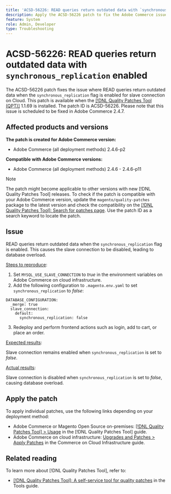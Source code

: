 ```yaml
---
title: 'ACSD-56226: READ queries return outdated data with `synchronous_replication` enabled'
description: Apply the ACSD-56226 patch to fix the Adobe Commerce issue where READ queries return outdated data when the `synchronous_replication` flag is enabled for slave connection on Cloud.
feature: System
role: Admin, Developer
type: Troubleshooting
---
```


# ACSD-56226: READ queries return outdated data with `synchronous_replication` enabled

The ACSD-56226 patch fixes the issue where READ queries return outdated data when the `synchronous_replication` flag is enabled for slave connection on Cloud. This patch is available when the [[!DNL Quality Patches Tool (QPT)]](/help/tools/quality-patches-tool/quality-patches-tool-to-self-serve-quality-patches.md) 1.1.69 is installed. The patch ID is ACSD-56226. Please note that this issue is scheduled to be fixed in Adobe Commerce 2.4.7.

## Affected products and versions

**The patch is created for Adobe Commerce version:**

* Adobe Commerce (all deployment methods) 2.4.6-p2

**Compatible with Adobe Commerce versions:**

* Adobe Commerce (all deployment methods) 2.4.6 - 2.4.6-p11

>[!NOTE]
>
>The patch might become applicable to other versions with new [!DNL Quality Patches Tool] releases. To check if the patch is compatible with your Adobe Commerce version, update the `magento/quality-patches` package to the latest version and check the compatibility on the [[!DNL Quality Patches Tool]: Search for patches page](https://experienceleague.adobe.com/tools/commerce-quality-patches/index.html). Use the patch ID as a search keyword to locate the patch.

## Issue

READ queries return outdated data when the `synchronous_replication` flag is enabled. This causes the slave connection to be disabled, leading to database overload.

<u>Steps to reproduce</u>:

1. Set `MYSQL_USE_SLAVE_CONNECTION` to *true* in the environment variables on Adobe Commerce on cloud infrastructure.
2. Add the following configuration to `.magento.env.yaml` to set `synchronous_replication` to *false*:

```
DATABASE_CONFIGURATION:
  _merge: true
  slave_connection:
    default:
      synchronous_replication: false
```
 
3. Redeploy and perform frontend actions such as login, add to cart, or place an order.

<u>Expected results</u>:

Slave connection remains enabled when `synchronous_replication` is set to *false*.

<u>Actual results</u>:

Slave connection is disabled when `synchronous_replication` is set to *false*, causing database overload.

## Apply the patch

To apply individual patches, use the following links depending on your deployment method:

* Adobe Commerce or Magento Open Source on-premises: [[!DNL Quality Patches Tool] > Usage](/help/tools/quality-patches-tool/usage.md) in the [!DNL Quality Patches Tool] guide.
* Adobe Commerce on cloud infrastructure: [Upgrades and Patches > Apply Patches](https://experienceleague.adobe.com/docs/commerce-cloud-service/user-guide/develop/upgrade/apply-patches.html) in the Commerce on Cloud Infrastructure guide.

## Related reading

To learn more about [!DNL Quality Patches Tool], refer to:

* [[!DNL Quality Patches Tool]: A self-service tool for quality patches](/help/tools/quality-patches-tool/quality-patches-tool-to-self-serve-quality-patches.md) in the Tools guide.
